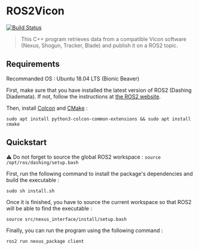 # ROS2Vicon

[![Build Status](https://travis-ci.com/aheuillet/Vicon-ROS2.svg?branch=master)](https://travis-ci.com/aheuillet/Vicon-ROS2)

> This C++ program retrieves data from a compatible Vicon software (Nexus, Shogun, Tracker, Blade) and publish it on a ROS2 topic.

## Requirements

Recommanded OS : Ubuntu 18.04 LTS (Bionic Beaver)

First, make sure that you have installed the latest version of ROS2 (Dashing Diademata).
If not, follow the instructions at [the ROS2 website](https://index.ros.org/doc/ros2/Installation/Dashing/).

Then, install [Colcon](https://colcon.readthedocs.io/en/released/index.html) and [CMake](https://cmake.org/) :

`sudo apt install python3-colcon-common-extensions && sudo apt install cmake`

## Quickstart

:warning: Do not forget to source the global ROS2 workspace : `source /opt/ros/dashing/setup.bash`

First, run the following command to install the package's dependencies and build the executable :

`sudo sh install.sh`

Once it is finished, you have to source the current workspace so that ROS2 will be able to find the executable :

`source src/nexus_interface/install/setup.bash`

Finally, you can run the program using the following command :

`ros2 run nexus_package client`
